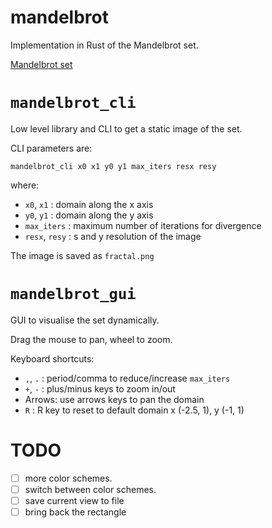 # mandelbrot

Implementation in Rust of the Mandelbrot set.

[Mandelbrot set](mandelbrot_cli/fractal.png)

# `mandelbrot_cli`

Low level library and CLI to get a static image of the set.

CLI parameters are:

```
mandelbrot_cli x0 x1 y0 y1 max_iters resx resy
```

where:

 - `x0`, `x1` : domain along the x axis
 - `y0`, `y1` : domain along the y axis
 - `max_iters` : maximum number of iterations for divergence
 - `resx`, `resy` : s and y resolution of the image

The image is saved as `fractal.png`

# `mandelbrot_gui`

GUI to visualise the set dynamically.

Drag the mouse to pan, wheel to zoom.



Keyboard shortcuts:

 - `,`, `.` : period/comma to reduce/increase `max_iters`
 - `+`, `-` : plus/minus keys to zoom in/out
 - Arrows: use arrows keys to pan the domain
 - `R` : R key to reset to default domain x (-2.5, 1), y (-1, 1)

# TODO

 - [ ] more color schemes.
 - [ ] switch between color schemes.
 - [ ] save current view to file
 - [ ] bring back the rectangle
